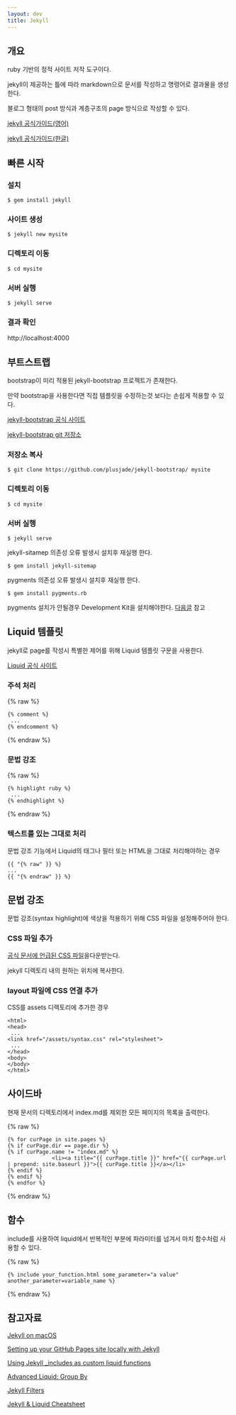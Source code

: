 ```yaml
---
layout: dev
title: Jekyll
---
```


## 개요

ruby 기반의 정적 사이트 저작 도구이다.

jekyll이 제공하는 틀에 따라 markdown으로 문서를 작성하고 명령어로 결과물을 생성한다.

블로그 형태의 post 방식과 계층구조의 page 방식으로 작성할 수 있다.

[jekyll 공식가이드(영어)](https://jekyllrb.com/docs/home/)

[jekyll 공식가이드(한글)](https://jekyllrb-ko.github.io/docs/home/)

## 빠른 시작

### 설치
```
$ gem install jekyll
```

### 사이트 생성
```
$ jekyll new mysite
```

### 디렉토리 이동
```
$ cd mysite
```

### 서버 실행
```
$ jekyll serve
```

### 결과 확인

http://localhost:4000

## 부트스트랩

bootstrap이 미리 적용된 jekyll-bootstrap 프로젝트가 존재한다.

만약 bootstrap을 사용한다면 직접 템플릿을 수정하는것 보다는 손쉽게 적용할 수 있다.

[jekyll-bootstrap 공식 사이트](http://jekyllbootstrap.com/)

[jekyll-bootstrap git 저장소](https://github.com/plusjade/jekyll-bootstrap/)

### 저장소 복사
```
$ git clone https://github.com/plusjade/jekyll-bootstrap/ mysite
```

### 디렉토리 이동
```
$ cd mysite
```

### 서버 실행
```
$ jekyll serve
```

jekyll-sitamep 의존성 오류 발생시 설치후 재실행 한다.
```
$ gem install jekyll-sitemap
```

pygments 의존성 오류 발생시 설치후 재실행 한다.
```
$ gem install pygments.rb
```

pygments 설치가 안될경우 Development Kit을 설치해야한다. [다음글](/note/dev/language/ruby/) 참고

## Liquid 템플릿

jekyll로 page를 작성시 특별한 제어를 위해 Liquid 템플릿 구문을 사용한다.

[Liquid 공식 사이트](https://shopify.github.io/liquid/)

### 주석 처리

{% raw %}
``` liquid
{% comment %}
 ...
{% endcomment %}
```
{% endraw %}

### 문법 강조
{% raw %}
``` liquid
{% highlight ruby %}
 ...
{% endhighlight %}
```
{% endraw %}

### 텍스트를 있는 그대로 처리

문법 강조 기능에서 Liquid의 태그나 필터 또는 HTML을 그대로 처리해야하는 경우
``` liquid
{{ "{% raw" }} %}
...
{{ "{% endraw" }} %}
```

## 문법 강조

문법 강조(syntax highlight)에 색상을 적용하기 위해 CSS 파일을 설정해주어야 한다.

### CSS 파일 추가
[공식 문서에 언급된 CSS 파일](https://github.com/mojombo/tpw/blob/master/css/syntax.css)을다운받는다.

jekyll 디렉토리 내의 원하는 위치에 복사한다.

### layout 파일에 CSS 연결 추가
CSS를 assets 디렉토리에 추가한 경우

``` liquid
<html>
<head>
 ...
<link href="/assets/syntax.css" rel="stylesheet">
 ...
</head>
<body>
</body>
</html>
```

## 사이드바

현재 문서의 디렉토리에서 index.md를 제외한 모든 페이지의 목록을 출력한다.

{% raw %}
``` liquid
{% for curPage in site.pages %}
{% if curPage.dir == page.dir %}
{% if curPage.name != "index.md" %}
              <li><a title="{{ curPage.title }}" href="{{ curPage.url | prepend: site.baseurl }}">{{ curPage.title }}</a></li>
{% endif %}
{% endif %}
{% endfor %}
```
{% endraw %}

## 함수

include를 사용하여 liquid에서 반복적인 부분에 파라미터를 넘겨서 마치 함수처럼 사용할 수 있다.

{% raw %}
```liquid
{% include your_function.html some_parameter="a value" another_parameter=variable_name %}
```
{% endraw %}

## 참고자료

[Jekyll on macOS](https://jekyllrb.com/docs/installation/macos/#brew)

[Setting up your GitHub Pages site locally with Jekyll](https://help.github.com/en/articles/setting-up-your-github-pages-site-locally-with-jekyll)

[Using Jekyll _includes as custom liquid functions](http://hamishwillee.github.io/2014/11/13/jekyll-includes-are-functions/)

[Advanced Liquid: Group By](https://www.siteleaf.com/blog/advanced-liquid-group-by/)

[Jekyll Filters](https://blog.webjeda.com/jekyll-filters/)

[Jekyll & Liquid Cheatsheet](https://gist.github.com/magicznyleszek/9803727)

